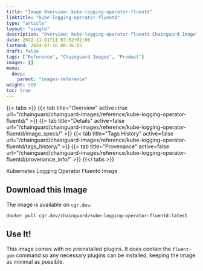 ```yaml
---
title: "Image Overview: kube-logging-operator-fluentd"
linktitle: "kube-logging-operator-fluentd"
type: "article"
layout: "single"
description: "Overview: kube-logging-operator-fluentd Chainguard Image"
date: 2022-11-01T11:07:52+02:00
lastmod: 2024-07-10 00:36:03
draft: false
tags: ["Reference", "Chainguard Images", "Product"]
images: []
menu: 
  docs: 
    parent: "images-reference"
weight: 500
toc: true
---
```


{{< tabs >}}
{{< tab title="Overview" active=true url="/chainguard/chainguard-images/reference/kube-logging-operator-fluentd/" >}}
{{< tab title="Details" active=false url="/chainguard/chainguard-images/reference/kube-logging-operator-fluentd/image_specs/" >}}
{{< tab title="Tags History" active=false url="/chainguard/chainguard-images/reference/kube-logging-operator-fluentd/tags_history/" >}}
{{< tab title="Provenance" active=false url="/chainguard/chainguard-images/reference/kube-logging-operator-fluentd/provenance_info/" >}}
{{</ tabs >}}



<!--overview:start-->
Kubernetes Logging Operator Fluentd Image
<!--overview:end-->

## Download this Image

The image is available on `cgr.dev`:

```
docker pull cgr.dev/chainguard/kube-logging-operator-fluentd:latest
```


<!--body:start-->
## Use It!

This image comes with no preinstalled plugins. It does contain the `fluent-gem` command so any necessary plugins can
be installed, keeping the image as minimal as possible.
<!--body:end-->

